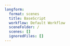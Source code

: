 ```yaml
---
longform:
  format: scenes
  title: BaseScript
  workflow: Default Workflow
  sceneFolder: /
  scenes: []
  ignoredFiles: []
---
```

